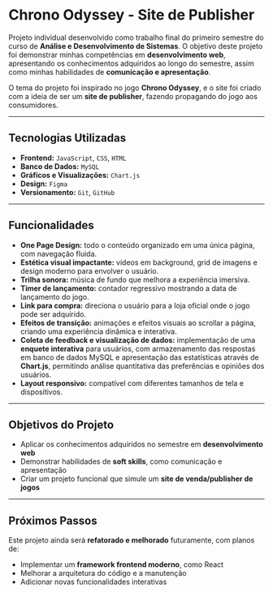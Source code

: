 # Chrono Odyssey - Site de Publisher

Projeto individual desenvolvido como trabalho final do primeiro semestre do curso de **Análise e Desenvolvimento de Sistemas**. O objetivo deste projeto foi demonstrar minhas competências em **desenvolvimento web**, apresentando os conhecimentos adquiridos ao longo do semestre, assim como minhas habilidades de **comunicação e apresentação**.

O tema do projeto foi inspirado no jogo **Chrono Odyssey**, e o site foi criado com a ideia de ser um **site de publisher**, fazendo propagando do jogo aos consumidores.

---

## Tecnologias Utilizadas

- **Frontend:** `JavaScript`, `CSS`, `HTML`
- **Banco de Dados:** `MySQL`
- **Gráficos e Visualizações:** `Chart.js`
- **Design:** `Figma`
- **Versionamento:** `Git`, `GitHub`

---

## Funcionalidades

- **One Page Design:** todo o conteúdo organizado em uma única página, com navegação fluida.  
- **Estética visual impactante:** vídeos em background, grid de imagens e design moderno para envolver o usuário.  
- **Trilha sonora:** música de fundo que melhora a experiência imersiva.  
- **Timer de lançamento:** contador regressivo mostrando a data de lançamento do jogo.  
- **Link para compra:** direciona o usuário para a loja oficial onde o jogo pode ser adquirido.  
- **Efeitos de transição:** animações e efeitos visuais ao scrollar a página, criando uma experiência dinâmica e interativa.  
- **Coleta de feedback e visualização de dados:** implementação de uma **enquete interativa** para usuários, com armazenamento das respostas em banco de dados MySQL e apresentação das estatísticas através de **Chart.js**, permitindo análise quantitativa das preferências e opiniões dos usuários.
- **Layout responsivo:** compatível com diferentes tamanhos de tela e dispositivos.  

---

## Objetivos do Projeto

- Aplicar os conhecimentos adquiridos no semestre em **desenvolvimento web**
- Demonstrar habilidades de **soft skills**, como comunicação e apresentação
- Criar um projeto funcional que simule um **site de venda/publisher de jogos**

---

## Próximos Passos

Este projeto ainda será **refatorado e melhorado** futuramente, com planos de:  

- Implementar um **framework frontend moderno**, como React
- Melhorar a arquitetura do código e a manutenção
- Adicionar novas funcionalidades interativas

  
